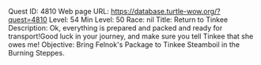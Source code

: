 Quest ID: 4810
Web page URL: https://database.turtle-wow.org/?quest=4810
Level: 54
Min Level: 50
Race: nil
Title: Return to Tinkee
Description: Ok, everything is prepared and packed and ready for transport!Good luck in your journey, and make sure you tell Tinkee that she owes me!
Objective: Bring Felnok's Package to Tinkee Steamboil in the Burning Steppes.
